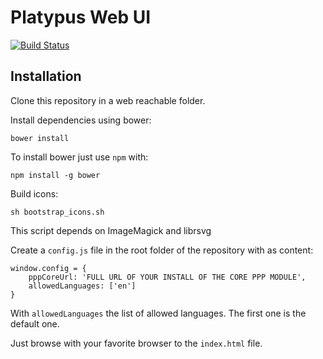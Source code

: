 Platypus Web UI
==========

[![Build Status](https://travis-ci.org/askplatypus/platypus-ui.svg?branch=master)](https://travis-ci.org/ProjetPP/PPP-WebUI)

## Installation
Clone this repository in a web reachable folder.

Install dependencies using bower:
```
bower install
```
To install bower just use `npm` with:
```
npm install -g bower
```

Build icons:
```
sh bootstrap_icons.sh
```
This script depends on ImageMagick and librsvg

Create a `config.js` file in the root folder of the repository with as content:
```
window.config = {
	pppCoreUrl: 'FULL URL OF YOUR INSTALL OF THE CORE PPP MODULE',
	allowedLanguages: ['en']
}
```

With `allowedLanguages` the list of allowed languages. The first one is the default one.

Just browse with your favorite browser to the `index.html` file.
